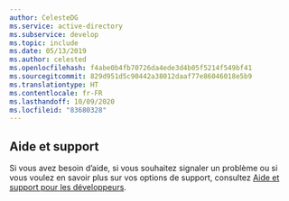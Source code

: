 ```yaml
---
author: CelesteDG
ms.service: active-directory
ms.subservice: develop
ms.topic: include
ms.date: 05/13/2019
ms.author: celested
ms.openlocfilehash: f4abe0b4fb70726da4ede3d4b05f5214f549bf41
ms.sourcegitcommit: 829d951d5c90442a38012daaf77e86046018e5b9
ms.translationtype: HT
ms.contentlocale: fr-FR
ms.lasthandoff: 10/09/2020
ms.locfileid: "83680328"
---
```

## <a name="help-and-support"></a>Aide et support

Si vous avez besoin d’aide, si vous souhaitez signaler un problème ou si vous voulez en savoir plus sur vos options de support, consultez [Aide et support pour les développeurs](../articles/active-directory/develop/developer-support-help-options.md).
